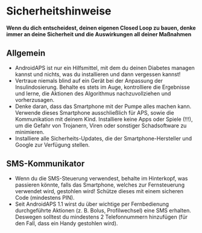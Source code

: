 # Sicherheitshinweise

**Wenn du dich entscheidest, deinen eigenen Closed Loop zu bauen, denke immer an deine Sicherheit und die Auswirkungen all deiner Maßnahmen**

## Allgemein

* AndroidAPS ist nur ein Hilfsmittel, mit dem du deinen Diabetes managen kannst und nichts, was du installieren und dann vergessen kannst!
* Vertraue niemals blind auf ein Gerät bei der Anpassung der Insulindosierung. Behalte es stets im Auge, kontrolliere die Ergebnisse und lerne, die Aktionen des Algorithmus nachzuvollziehen und vorherzusagen.
* Denke daran, dass das Smartphone mit der Pumpe alles machen kann. Verwende dieses Smartphone ausschließlich für APS, sowie die Kommunikation mit deinem Kind. Installiere keine Apps oder Spiele (!!!), um die Gefahr von Trojanern, Viren oder sonstiger Schadsoftware zu minimieren.
* Installiere alle Sicherheits-Updates, die der Smartphone-Hersteller und Google zur Verfügung stellen.

## SMS-Kommunikator

* Wenn du die SMS-Steuerung verwendest, behalte im Hinterkopf, was passieren könnte, falls das Smartphone, welches zur Fernsteuerung verwendet wird, gestohlen wird! Schütze dieses mit einem sicheren Code (mindestens PIN).
* Seit AndroidAPS 1.1 wirst du über wichtige per Fernbedienung durchgeführte Aktionen (z. B. Bolus, Profilwechsel) eine SMS erhalten. Deswegen solltest du mindestens 2 Telefonnummern hinzufügen (für den Fall, dass ein Handy gestohlen wird).